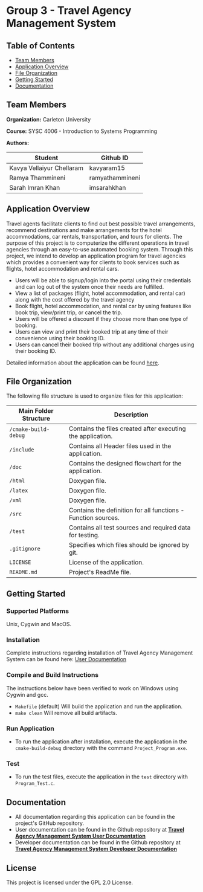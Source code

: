 # Group 3 - Travel Agency Management System


## Table of Contents
* [Team Members](#team-members)
* [Application Overview](#application-overview)
* [File Organization](#file-organization)
* [Getting Started](#getting-started)
* [Documentation](#documentation)

## Team Members
**Organization:** Carleton University

**Course:** SYSC 4006 - Introduction to Systems Programming

**Authors:**

| Student  | Github ID |
| ------------- | ------------- |
| Kavya Vellaiyur Chellaram | kavyaram15  |
| Ramya Thammineni  | ramyathammineni  |
| Sarah Imran Khan  |  imsarahkhan  |

## Application Overview

Travel agents facilitate clients to find out best possible travel arrangements, recommend destinations and make arrangements for the hotel accommodations, car rentals, transportation, and tours for clients. The purpose of this project is to computerize the different operations in travel agencies through an easy-to-use automated booking system. 
Through this project, we intend to develop an application program for travel agencies which provides a convenient way for clients to book services such as flights, hotel accommodation and rental cars. 

* Users will be able to signup/login into the portal using their credentials and can log out of the system once their needs are fulfilled.
* View a list of packages (flight, hotel accommodation, and rental car) along with the cost offered by the travel agency
* Book flight, hotel accommodation, and rental car by using features like book trip, view/print trip, or cancel the trip.
* Users will be offered a discount if they choose more than one type of booking. 
* Users can view and print their booked trip at any time of their convenience using their booking ID.
* Users can cancel their booked trip without any additional charges using their booking ID.

Detailed information about the application can be found [here](https://github.com/imsarahkhan/Group_3_Travel-Agency-Management-System/wiki).

## File Organization

The following file structure is used to organize files for this application:

| Main Folder Structure |                        Description                             |
|-----------------------|----------------------------------------------------------------|                 
| `/cmake-build-debug`  | Contains the files created after executing the application.    |
| `/include`            | Contains all Header files used in the application.             |
| `/doc`                | Contains the designed flowchart for the application.           |
| `/html`               | Doxygen file.                                                  |
| `/latex`              | Doxygen file.                                                  |
| `/xml`                | Doxygen file.                                                  |
| `/src`                | Contains the definition for all functions -  Function sources. |
| `/test`               | Contains all test sources and required data for testing.       |
| `.gitignore`          | Specifies which files should be ignored by git.                |
| `LICENSE`             | License of the application.                                    |
| `README.md`           | Project's ReadMe file.                                         |

## Getting Started

### Supported Platforms
Unix, Cygwin and MacOS.

### Installation

Complete instructions regarding installation of Travel Agency Management System can be found here: [User Documentation](https://github.com/imsarahkhan/Group_3_Travel-Agency-Management-System/wiki/User-Documentation)

### Compile and Build Instructions
The instructions below have been verified to work on Windows using Cygwin and gcc.

* `Makefile` (default) Will build the application and run the application.
* `make clean` Will remove all build artifacts.

### Run Application

* To run the application after installation, execute the application in the `cmake-build-debug` directory with  the command `Project_Program.exe`.

### Test

* To run the test files, execute the application in the `test` directory with `Program_Test.c`.

## Documentation

* All documentation regarding this application can be found in the project's GitHub repository.
* User documentation can be found in the Github repository at [**Travel Agency Management System User Documentation**](https://github.com/imsarahkhan/Group_3_Travel-Agency-Management-System/wiki/User-Documentation)
* Developer documentation can be found in the Github repository at [**Travel Agency Management System Developer Documentation**](https://github.com/imsarahkhan/Group_3_Travel-Agency-Management-System/wiki/Developer-Documentation)

## License 
This project is licensed under the GPL 2.0 License. 
